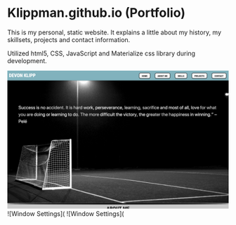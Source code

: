 # Klippman.github.io (Portfolio)

This is my personal, static website. It explains a little about my history, my skillsets, projects and contact information.

Utilized html5, CSS, JavaScript and Materialize css library during development.

![Window Settings](./images/portfolio.png)
![Window Settings](
![Window Settings](
